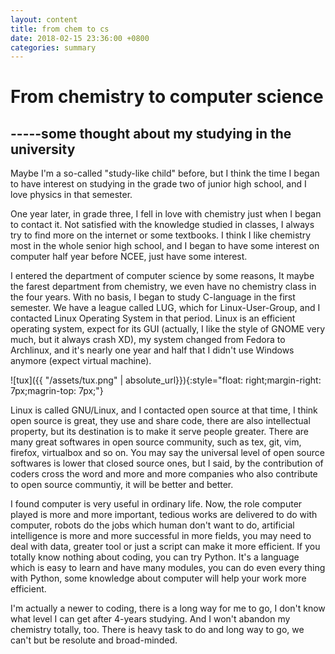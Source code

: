 ```yaml
---
layout: content
title: from chem to cs
date: 2018-02-15 23:36:00 +0800
categories: summary
---
```

# From chemistry to computer science
## -----some thought about my studying in the university
Maybe I'm a so-called "study-like child" before, but I think the time I began to have interest on studying in the grade two of junior high school, and I love physics in that semester.

One year later, in grade three, I fell in love with chemistry just when I began to contact it. Not satisfied with the knowledge studied in classes, I always try to find more on the internet or some textbooks. I think I like chemistry most in the whole senior high school, and I began to have some interest on computer half year before NCEE, just have some interest.

I entered the department of computer science by some reasons, It maybe the farest department from chemistry, we even have no chemistry class in the four years. With no basis, I began to study C-language in the first semester. We have a league called LUG, which for Linux-User-Group, and I contacted Linux Operating System in that period. Linux is an efficient operating system, expect for its GUI (actually, I like the style of GNOME very much, but it always crash XD), my system changed from Fedora to Archlinux, and it's nearly one year and half that I didn't use Windows anymore (expect virtual machine).

![tux]({{ "/assets/tux.png" | absolute_url}}){:style="float: right;margin-right: 7px;magrin-top: 7px;"}

Linux is called GNU/Linux, and I contacted open source at that time, I think open source is great, they use and share code, there are also intellectual property, but its destination is to make it serve people greater. There are many great softwares in open source community, such as tex, git, vim, firefox, virtualbox and so on. You may say the universal level of open source softwares is lower that closed source ones, but I said, by the contribution of coders cross the word and more and more companies who also contribute to open source communtiy, it will be better and better.

I found computer is very useful in ordinary life. Now, the role computer played is more and more important, tedious works are delivered to do with computer, robots do the jobs which human don't want to do, artificial intelligence is more and more successful in more fields, you may need to deal with data, greater tool or just a script can make it more efficient. If you totally know nothing about coding, you can try Python. It's a language which is easy to learn and have many modules, you can do even every thing with Python, some knowledge about computer will help your work more efficient.

I'm actually a newer to coding, there is a long way for me to go, I don't know what level I can get after 4-years studying. And I won't abandon my chemistry totally, too. There is heavy task to do and long way to go, we can't but be resolute and broad-minded.
